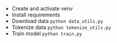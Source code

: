 * Create and activate venv
* Install requirements
* Download data `python data_utils.py`
* Tokenize data `python tokenize_utils.py`
* Train model `python train.py`